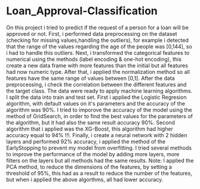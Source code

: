 # Loan_Approval-Classification 

On this project i tried to predict if the request of a person for a loan will be approved or not. First, i performed data preprocessing on the dataset (checking for missing values,handling the outliers), for example i detected that the range of the values regarding the age of the people was [0,144], so i had to handle this outliers. Next, i transformed the categorical features to numerical using the methods (label encoding & one-hot encoding), this create a new data frame with more features than the initial but all features had now numeric type. After that, i applied the normalization method so all features  have the same range of values between [0,1]. After the data preprocessing, i check the correlation between the different features and the target class. The data were ready to apply machine learning algorithms. I split the data into train and test set.
First i applied the Logistic Regresion algorithm, with default values on it's parameters and the accuracy of the algorithm was 90%. I tried to imporove the accuracy of the model using the method of GridSearch, in order to find the best values for the parameters of the algorithm, but it had also the same result accuracy 90%.
Second algorithm that i applied was the XG-Boost, this algorithm had higher accuracy equal to 94% !!!.
Finally, i create a neural network with 2 hidden layers and performed 92% accuracy, i applied the method of the EarlyStopping to prevent my model from overfitting. I tried several methods to improve the performance of the model by adding more layers, more filters on the layers but all methods had the same results.
Note: I applied the PCA method, to reduce the dimensions of the features, by setting a threshold of 95%, this had as a result to reduce the number of the features, but when i applied the above algorthms, all had lower accuracy.
